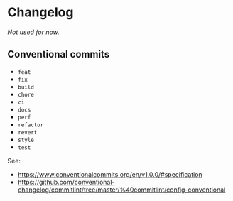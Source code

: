 # Changelog

_Not used for now._

## Conventional commits

- `feat`
- `fix`
- `build`
- `chore`
- `ci`
- `docs`
- `perf`
- `refactor`
- `revert`
- `style`
- `test`

See:

- <https://www.conventionalcommits.org/en/v1.0.0/#specification>
- <https://github.com/conventional-changelog/commitlint/tree/master/%40commitlint/config-conventional>
